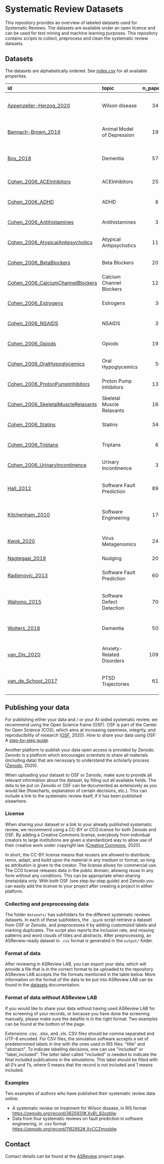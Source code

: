 # Systematic Review Datasets

This repository provides an overview of labeled datasets used for Systematic Reviews. The
datasets are available under an open licence and can be used for text mining and machine
learning purposes. This repository contains scripts to collect, preprocess and clean
the systematic review datasets.

## Datasets

The datasets are alphabetically ordered. See [index.csv](index.csv) for all available properties.

<!-- DO NOT EDIT TABLE BELOW, EDIT METADATA INSTEAD -->

<!-- BEGIN TABLE -->

| id                                                                                                                                                                               | topic                      |   n_papers |   n_included | license                                                                                      |
|:---------------------------------------------------------------------------------------------------------------------------------------------------------------------------------|:---------------------------|-----------:|-------------:|:---------------------------------------------------------------------------------------------|
| [Appenzeller-Herzog_2020](https://raw.githubusercontent.com/asreview/systematic-review-datasets/master/datasets/Appenzeller-Herzog_2020/output/Appenzeller-Herzog_2020.csv)      | Wilson disease             |       3453 |           29 | [CC-BY Attribution 4.0 International](http://doi.org/10.5281/zenodo.3625931)                 |
| [Bannach-Brown_2019](https://raw.githubusercontent.com/asreview/systematic-review-datasets/master/datasets/Bannach-Brown_2019/output/Bannach-Brown_2019.csv)                     | Animal Model of Depression |       1993 |          280 | [CC-BY Attribution 4.0 International](http://doi.org/10.5281/zenodo.151190)                  |
| [Bos_2018](https://raw.githubusercontent.com/asreview/systematic-review-datasets/master/datasets/Bos_2018/output/Bos_2018.csv)                                                   | Dementia                   |       5746 |           11 | [CC-BY Attribution 4.0 International](https://osf.io/w3kbq/)                                 |
| [Cohen_2006_ACEInhibitors](https://raw.githubusercontent.com/asreview/systematic-review-datasets/master/datasets/Cohen_2006/output/online/ACEInhibitors.csv)                     | ACEInhibitors              |       2544 |           41 | [custom open license](https://dmice.ohsu.edu/cohenaa/systematic-drug-class-review-data.html) |
| [Cohen_2006_ADHD](https://raw.githubusercontent.com/asreview/systematic-review-datasets/master/datasets/Cohen_2006/output/online/ADHD.csv)                                       | ADHD                       |        851 |           20 | [custom open license](https://dmice.ohsu.edu/cohenaa/systematic-drug-class-review-data.html) |
| [Cohen_2006_Antihistamines](https://raw.githubusercontent.com/asreview/systematic-review-datasets/master/datasets/Cohen_2006/output/online/Antihistamines.csv)                   | Antihistamines             |        310 |           16 | [custom open license](https://dmice.ohsu.edu/cohenaa/systematic-drug-class-review-data.html) |
| [Cohen_2006_AtypicalAntipsychotics](https://raw.githubusercontent.com/asreview/systematic-review-datasets/master/datasets/Cohen_2006/output/online/AtypicalAntipsychotics.csv)   | Atypical Antipsychotics    |       1120 |          146 | [custom open license](https://dmice.ohsu.edu/cohenaa/systematic-drug-class-review-data.html) |
| [Cohen_2006_BetaBlockers](https://raw.githubusercontent.com/asreview/systematic-review-datasets/master/datasets/Cohen_2006/output/online/BetaBlockers.csv)                       | Beta Blockers              |       2072 |           42 | [custom open license](https://dmice.ohsu.edu/cohenaa/systematic-drug-class-review-data.html) |
| [Cohen_2006_CalciumChannelBlockers](https://raw.githubusercontent.com/asreview/systematic-review-datasets/master/datasets/Cohen_2006/output/online/CalciumChannelBlockers.csv)   | Calcium Channel Blockers   |       1218 |          100 | [custom open license](https://dmice.ohsu.edu/cohenaa/systematic-drug-class-review-data.html) |
| [Cohen_2006_Estrogens](https://raw.githubusercontent.com/asreview/systematic-review-datasets/master/datasets/Cohen_2006/output/online/Estrogens.csv)                             | Estrogens                  |        368 |           80 | [custom open license](https://dmice.ohsu.edu/cohenaa/systematic-drug-class-review-data.html) |
| [Cohen_2006_NSAIDS](https://raw.githubusercontent.com/asreview/systematic-review-datasets/master/datasets/Cohen_2006/output/online/NSAIDS.csv)                                   | NSAIDS                     |        393 |           41 | [custom open license](https://dmice.ohsu.edu/cohenaa/systematic-drug-class-review-data.html) |
| [Cohen_2006_Opiods](https://raw.githubusercontent.com/asreview/systematic-review-datasets/master/datasets/Cohen_2006/output/online/Opiods.csv)                                   | Opiods                     |       1915 |           15 | [custom open license](https://dmice.ohsu.edu/cohenaa/systematic-drug-class-review-data.html) |
| [Cohen_2006_OralHypoglycemics](https://raw.githubusercontent.com/asreview/systematic-review-datasets/master/datasets/Cohen_2006/output/online/OralHypoglycemics.csv)             | Oral Hypoglycemics         |        503 |          136 | [custom open license](https://dmice.ohsu.edu/cohenaa/systematic-drug-class-review-data.html) |
| [Cohen_2006_ProtonPumpInhibitors](https://raw.githubusercontent.com/asreview/systematic-review-datasets/master/datasets/Cohen_2006/output/online/ProtonPumpInhibitors.csv)       | Proton Pump Inhibitors     |       1333 |           51 | [custom open license](https://dmice.ohsu.edu/cohenaa/systematic-drug-class-review-data.html) |
| [Cohen_2006_SkeletalMuscleRelaxants](https://raw.githubusercontent.com/asreview/systematic-review-datasets/master/datasets/Cohen_2006/output/online/SkeletalMuscleRelaxants.csv) | Skeletal Muscle Relaxants  |       1643 |            9 | [custom open license](https://dmice.ohsu.edu/cohenaa/systematic-drug-class-review-data.html) |
| [Cohen_2006_Statins](https://raw.githubusercontent.com/asreview/systematic-review-datasets/master/datasets/Cohen_2006/output/online/Statins.csv)                                 | Statins                    |       3465 |           85 | [custom open license](https://dmice.ohsu.edu/cohenaa/systematic-drug-class-review-data.html) |
| [Cohen_2006_Triptans](https://raw.githubusercontent.com/asreview/systematic-review-datasets/master/datasets/Cohen_2006/output/online/Triptans.csv)                               | Triptans                   |        671 |           24 | [custom open license](https://dmice.ohsu.edu/cohenaa/systematic-drug-class-review-data.html) |
| [Cohen_2006_UrinaryIncontinence](https://raw.githubusercontent.com/asreview/systematic-review-datasets/master/datasets/Cohen_2006/output/online/UrinaryIncontinence.csv)         | Urinary Incontinence       |        327 |           40 | [custom open license](https://dmice.ohsu.edu/cohenaa/systematic-drug-class-review-data.html) |
| [Hall_2012](https://raw.githubusercontent.com/asreview/systematic-review-datasets/master/datasets/Hall_Wahono_Radjenovic_Kitchenham/output/Hall_2012.csv)                        | Software Fault Prediction  |       8911 |          104 | [CC-BY Attribution 4.0 International](http://doi.org/10.5281/zenodo.1162952)                 |
| [Kitchenham_2010](https://raw.githubusercontent.com/asreview/systematic-review-datasets/master/datasets/Hall_Wahono_Radjenovic_Kitchenham/output/Kitchenham_2010.csv)            | Software Engineering       |       1704 |           45 | [CC-BY Attribution 4.0 International](http://doi.org/10.5281/zenodo.1162952)                 |
| [Kwok_2020](https://raw.githubusercontent.com/asreview/systematic-review-datasets/master/datasets/Kwok_2020/output/Kwok_2020.csv)                                                | Virus Metagenomics         |       2481 |          120 | [CC-BY Attribution 4.0 International](https://doi.org/10.17605/OSF.IO/5S27M)                 |
| [Nagtegaal_2019](https://raw.githubusercontent.com/asreview/systematic-review-datasets/master/datasets/Nagtegaal_2019/output/Nagtegaal_2019.csv)                                 | Nudging                    |       2019 |          101 | [CC0](https://doi.org/10.7910/DVN/WMGPGZ/HY6N2S)                                             |
| [Radjenovic_2013](https://raw.githubusercontent.com/asreview/systematic-review-datasets/master/datasets/Hall_Wahono_Radjenovic_Kitchenham/output/Radjenovic_2013.csv)            | Software Fault Prediction  |       6000 |           48 | [CC-BY Attribution 4.0 International](http://doi.org/10.5281/zenodo.1162952)                 |
| [Wahono_2015](https://raw.githubusercontent.com/asreview/systematic-review-datasets/master/datasets/Hall_Wahono_Radjenovic_Kitchenham/output/Wahono_2015.csv)                    | Software Defect Detection  |       7002 |           62 | [CC-BY Attribution 4.0 International](http://doi.org/10.5281/zenodo.1162952)                 |
| [Wolters_2018](https://raw.githubusercontent.com/asreview/systematic-review-datasets/master/datasets/Wolters_2018/output/Wolters_2018.csv)                                       | Dementia                   |       5019 |           19 | [CC-BY Attribution 4.0 International](https://osf.io/sxzjg/)                                 |
| [van_Dis_2020](https://raw.githubusercontent.com/asreview/systematic-review-datasets/master/datasets/van_Dis_2020/output/van_Dis_2020.csv)                                       | Anxiety-Related Disorders  |      10953 |           73 | [CC-BY Attribution 4.0 International](https://osf.io/4d9tu/)                                 |
| [van_de_Schoot_2017](https://raw.githubusercontent.com/asreview/systematic-review-datasets/master/datasets/van_de_Schoot_2017/output/van_de_Schoot_2017.csv)                     | PTSD Trajectories          |       6189 |           43 | [CC-BY Attribution 4.0 International](https://doi.org/10.17605/OSF.IO/VK4BE)                 |

<!-- END TABLE -->


## Publishing your data
For publishing either your data and / or your AI-aided systematic review, we recommend using the Open Science frame (OSF). OSF is part of the Center for Open Science (COS), which aims at increasing openness, integrity, and reproducibility of research ([OSF](https://www.cos.io/our-products/osf), 2020). How to share your data using OSF: A [step-by-step guide](https://journals.sagepub.com/doi/pdf/10.1177/2515245918757689).

Another platform to publish your data open access is provided by Zenodo. Zenodo is a platform which encourages scientists to share all materials (including data) that are necessary to understand the scholarly process ([Zenodo](https://about.zenodo.org/), 2020).

When uploading your dataset to OSF or Zenodo, make sure to provide all relevant information about the dataset, by filling out all available fields. The data to be put on Zenodo or OSF can be documented as extensively as you would like (flowcharts, explanation of certain decisions, etc.). This can include a link to the systematic review itself, if it has been published elsewhere.

### License

When sharing your dataset or a link to your already published systematic review, we recommend using a CC-BY or CC0 license for both Zenodo and OSF. By adding a Creative Commons license, everybody from individual creators to large institutions are given a standardized way to allow use of their creative work under copyright law ([Creative Commons](https://creativecommons.org/about/cclicenses/), 2020).

In short, the CC-BY license means that reusers are allowed to distribute, remix, adapt, and build upon the material in any medium or format, so long as attribution is given to the creator. The license allows for commercial use. The CC0 license releases data in the public domain, allowing reuse in any form without any conditions. This can be appropriate when sharing (meta)data only. With both OSF (see step-by-step guide) and Zenodo you can easily add the license to your project after creating a project in either platform.


### Collecting and preprocessing data

The folder `datasets/` has subfolders for the different systematic reviews
datasets. In each of these subfolders, the `.ipynb` script retrieve a dataset from OSF or Zenodo, and preprocesses it by adding customized labels and marking duplicates. The script also reports the inclusion rate, and missing patterns and word clouds of titles and abstracts. After preprocessing, an ASReview-ready dataset in `.csv` format is generated in the `output/` folder.

### Format of data
After reviewing in ASReview LAB, you can export your data, which will provide a file that is in the correct format to be uploaded to the repository.
ASReview LAB accepts the file formats mentioned in the table below. More information on the format of the data to be put into ASReview LAB can be found in the [datasets](https://asreview.readthedocs.io/en/latest/intro/datasets.html) documentation.

### Format of data without ASReview LAB
If you would like to share your data without having used ASReview LAB for the screening of your records, or because you have done the screening manually, please make sure the datafile is in the right format. Two examples can be found at the bottom of the page.

Extensions .csv, .xlsx, and .xls. CSV files should be comma separated and UTF-8 encoded. For CSV files, the simulation software accepts a set of predetermined labels in line with the ones used in RIS files:  "title" and "abstract". To indicate labelling decisions, one can use "included" or "label\_included".
The latter label called "included" is needed to indicate the final included publications in the simulations. This label should be filled with all 0’s and 1’s, where 0 means that the record is not included and 1 means included.

### Examples
Two examples of authors who have published their systematic review data online:
- A systematic review on treatment for Wilson disease, in RIS format https://zenodo.org/record/3625931#.XvB\_92ozblw
- Data from four systematic reviews on fault prediction in software engineering, in .csv format https://zenodo.org/record/1162952#.XvCCZmozblw.


## Contact

Contact details can be found at the [ASReview](https://github.com/asreview/asreview#contact)
project page.
